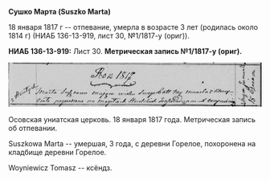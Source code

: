 **Сушко Марта (Suszko Marta)**

18 января 1817 г -- отпевание, умерла в возрасте 3 лет (родилась около
1814 г) (НИАБ 136-13-919, лист 30, №1/1817-у (ориг)).

**НИАБ 136-13-919:** Лист 30. **Метрическая запись №1/1817-у (ориг).**

![](./media/2b43dae9ca53c7e0261109cc137cf22ffbb44df8.png)

Осовская униатская церковь. 18 января 1817 года. Метрическая запись об
отпевании.

Suszkowa Marta -- умершая, 3 года, с деревни Горелое, похоронена на
кладбище деревни Горелое.

Woyniewicz Tomasz -- ксёндз.
